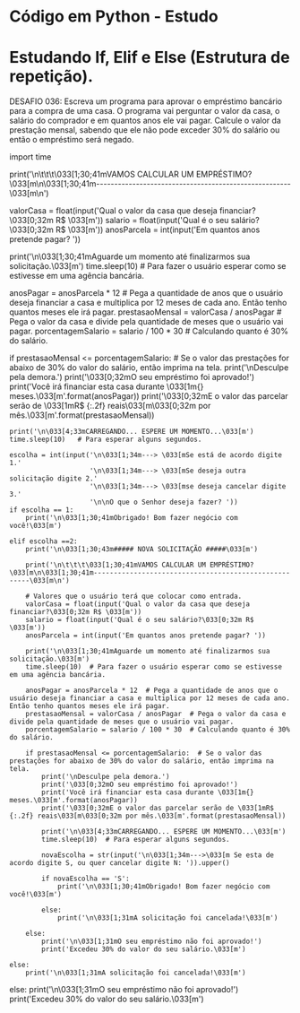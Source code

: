 # Código em Python - Estudo
# Estudando If, Elif e Else (Estrutura de repetição).

DESAFIO 036: Escreva um programa para aprovar o empréstimo bancário para a compra de uma casa.
O programa vai perguntar o valor da casa, o salário do comprador e em quantos anos ele vai pagar.
Calcule o valor da prestação mensal, sabendo que ele não pode exceder 30%
do salário ou então o empréstimo será negado.

import time

print('\n\t\t\t\033[1;30;41mVAMOS CALCULAR UM EMPRÉSTIMO?\033[m\n\033[1;30;41m------------------------------------------------------\033[m\n')


valorCasa = float(input('Qual o valor da casa que deseja financiar?\033[0;32m R$ \033[m'))
salario = float(input('Qual é o seu salário?\033[0;32m R$ \033[m'))
anosParcela = int(input('Em quantos anos pretende pagar? '))

print('\n\033[1;30;41mAguarde um momento até finalizarmos sua solicitação.\033[m')
time.sleep(10)   # Para fazer o usuário esperar como se estivesse em uma agência bancária.

anosPagar = anosParcela * 12   # Pega a quantidade de anos que o usuário deseja financiar a casa e multiplica por 12 meses de cada ano. Então tenho quantos meses ele irá pagar.
prestasaoMensal = valorCasa / anosPagar   # Pega o valor da casa e divide pela quantidade de meses que o usuário vai pagar.
porcentagemSalario = salario / 100 * 30   # Calculando quanto é 30% do salário.

if prestasaoMensal <= porcentagemSalario:   # Se o valor das prestações for abaixo de 30% do valor do salário, então imprima na tela.
    print('\nDesculpe pela demora.')
    print('\033[0;32mO seu empréstimo foi aprovado!')
    print('Você irá financiar esta casa durante \033[1m{} meses.\033[m'.format(anosPagar))
    print('\033[0;32mE o valor das parcelar serão de \033[1mR$ {:.2f} reais\033[m\033[0;32m por mês.\033[m'.format(prestasaoMensal))

    print('\n\033[4;33mCARREGANDO... ESPERE UM MOMENTO...\033[m')
    time.sleep(10)   # Para esperar alguns segundos.

    escolha = int(input('\n\033[1;34m---> \033[mSe está de acordo digite 1.'
                        '\n\033[1;34m---> \033[mSe deseja outra solicitação digite 2.'
                        '\n\033[1;34m---> \033[mse deseja cancelar digite 3.'
                        '\n\nO que o Senhor deseja fazer? '))
    if escolha == 1:
        print('\n\033[1;30;41mObrigado! Bom fazer negócio com você!\033[m')

    elif escolha ==2:
        print('\n\033[1;30;43m##### NOVA SOLICITAÇÃO #####\033[m')

        print('\n\t\t\t\033[1;30;41mVAMOS CALCULAR UM EMPRÉSTIMO?\033[m\n\033[1;30;41m------------------------------------------------------\033[m\n')

        # Valores que o usuário terá que colocar como entrada.
        valorCasa = float(input('Qual o valor da casa que deseja financiar?\033[0;32m R$ \033[m'))
        salario = float(input('Qual é o seu salário?\033[0;32m R$ \033[m'))
        anosParcela = int(input('Em quantos anos pretende pagar? '))

        print('\n\033[1;30;41mAguarde um momento até finalizarmos sua solicitação.\033[m')
        time.sleep(10)  # Para fazer o usuário esperar como se estivesse em uma agência bancária.

        anosPagar = anosParcela * 12  # Pega a quantidade de anos que o usuário deseja financiar a casa e multiplica por 12 meses de cada ano. Então tenho quantos meses ele irá pagar.
        prestasaoMensal = valorCasa / anosPagar  # Pega o valor da casa e divide pela quantidade de meses que o usuário vai pagar.
        porcentagemSalario = salario / 100 * 30  # Calculando quanto é 30% do salário.

        if prestasaoMensal <= porcentagemSalario:  # Se o valor das prestações for abaixo de 30% do valor do salário, então imprima na tela.
            print('\nDesculpe pela demora.')
            print('\033[0;32mO seu empréstimo foi aprovado!')
            print('Você irá financiar esta casa durante \033[1m{} meses.\033[m'.format(anosPagar))
            print('\033[0;32mE o valor das parcelar serão de \033[1mR$ {:.2f} reais\033[m\033[0;32m por mês.\033[m'.format(prestasaoMensal))

            print('\n\033[4;33mCARREGANDO... ESPERE UM MOMENTO...\033[m')
            time.sleep(10)  # Para esperar alguns segundos.

            novaEscolha = str(input('\n\033[1;34m--->\033[m Se esta de acordo digite S, ou quer cancelar digite N: ')).upper()

            if novaEscolha == 'S':
                print('\n\033[1;30;41mObrigado! Bom fazer negócio com você!\033[m')

            else:
                print('\n\033[1;31mA solicitação foi cancelada!\033[m')

        else:
            print('\n\033[1;31mO seu empréstimo não foi aprovado!')
            print('Excedeu 30% do valor do seu salário.\033[m')

    else:
        print('\n\033[1;31mA solicitação foi cancelada!\033[m')

else:
    print('\n\033[1;31mO seu empréstimo não foi aprovado!')
    print('Excedeu 30% do valor do seu salário.\033[m')

